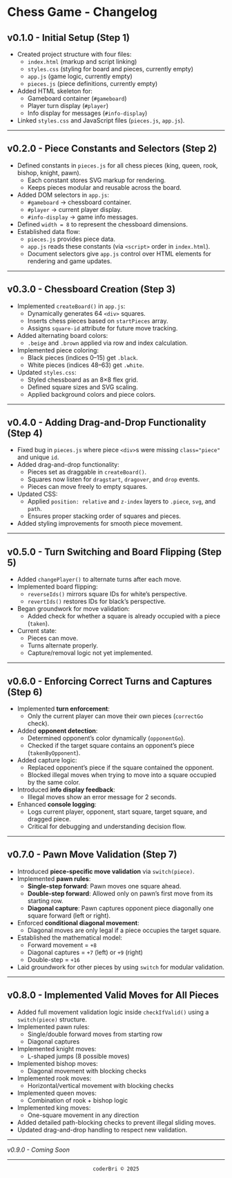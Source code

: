 # Chess Game - Changelog

## v0.1.0 - Initial Setup (Step 1)
- Created project structure with four files: 
  - `index.html` (markup and script linking)
  - `styles.css` (styling for board and pieces, currently empty)
  - `app.js` (game logic, currently empty)
  - `pieces.js` (piece definitions, currently empty)
- Added HTML skeleton for:
  - Gameboard container (`#gameboard`)
  - Player turn display (`#player`)
  - Info display for messages (`#info-display`)
- Linked `styles.css` and JavaScript files (`pieces.js`, `app.js`).

---

## v0.2.0 - Piece Constants and Selectors (Step 2)
- Defined constants in `pieces.js` for all chess pieces (king, queen, rook, bishop, knight, pawn).
  - Each constant stores SVG markup for rendering.
  - Keeps pieces modular and reusable across the board.
- Added DOM selectors in `app.js`:
  - `#gameboard` → chessboard container.
  - `#player` → current player display.
  - `#info-display` → game info messages.
- Defined `width = 8` to represent the chessboard dimensions.
- Established data flow:  
  - `pieces.js` provides piece data.  
  - `app.js` reads these constants (via `<script>` order in `index.html`).  
  - Document selectors give `app.js` control over HTML elements for rendering and game updates.

---

## v0.3.0 - Chessboard Creation (Step 3)
- Implemented `createBoard()` in `app.js`:
  - Dynamically generates 64 `<div>` squares.
  - Inserts chess pieces based on `startPieces` array.
  - Assigns `square-id` attribute for future move tracking.
- Added alternating board colors:
  - `.beige` and `.brown` applied via row and index calculation.
- Implemented piece coloring:
  - Black pieces (indices 0–15) get `.black`.
  - White pieces (indices 48–63) get `.white`.
- Updated `styles.css`:
  - Styled chessboard as an 8×8 flex grid.
  - Defined square sizes and SVG scaling.
  - Applied background colors and piece colors.

---

## v0.4.0 - Adding Drag-and-Drop Functionality (Step 4)

- Fixed bug in `pieces.js` where piece `<div>`s were missing `class="piece"` and unique `id`.
- Added drag-and-drop functionality:
  - Pieces set as draggable in `createBoard()`.
  - Squares now listen for `dragstart`, `dragover`, and `drop` events.
  - Pieces can move freely to empty squares.
- Updated CSS:
  - Applied `position: relative` and `z-index` layers to `.piece`, `svg`, and `path`.
  - Ensures proper stacking order of squares and pieces.
- Added styling improvements for smooth piece movement.

---

## v0.5.0 - Turn Switching and Board Flipping (Step 5)
- Added `changePlayer()` to alternate turns after each move.
- Implemented board flipping:
  - `reverseIds()` mirrors square IDs for white’s perspective.
  - `revertIds()` restores IDs for black’s perspective.
- Began groundwork for move validation:
  - Added check for whether a square is already occupied with a piece (`taken`).
- Current state:
  - Pieces can move.
  - Turns alternate properly.
  - Capture/removal logic not yet implemented.

---

## v0.6.0 - Enforcing Correct Turns and Captures (Step 6)
- Implemented **turn enforcement**:
  - Only the current player can move their own pieces (`correctGo` check).
- Added **opponent detection**:
  - Determined opponent’s color dynamically (`opponentGo`).
  - Checked if the target square contains an opponent’s piece (`takenByOpponent`).
- Added capture logic:
  - Replaced opponent’s piece if the square contained the opponent.
  - Blocked illegal moves when trying to move into a square occupied by the same color.
- Introduced **info display feedback**:
  - Illegal moves show an error message for 2 seconds.
- Enhanced **console logging**:
  - Logs current player, opponent, start square, target square, and dragged piece.
  - Critical for debugging and understanding decision flow.

---

## v0.7.0 - Pawn Move Validation (Step 7)
- Introduced **piece-specific move validation** via `switch(piece)`.
- Implemented **pawn rules**:
  - **Single-step forward**: Pawn moves one square ahead.
  - **Double-step forward**: Allowed only on pawn’s first move from its starting row.
  - **Diagonal capture**: Pawn captures opponent piece diagonally one square forward (left or right).
- Enforced **conditional diagonal movement**:
  - Diagonal moves are only legal if a piece occupies the target square.
- Established the mathematical model:
  - Forward movement = `+8`
  - Diagonal captures = `+7` (left) or `+9` (right)
  - Double-step = `+16`
- Laid groundwork for other pieces by using `switch` for modular validation.

---

## v0.8.0 - Implemented Valid Moves for All Pieces
- Added full movement validation logic inside `checkIfValid()` using a `switch(piece)` structure.
- Implemented pawn rules:
  - Single/double forward moves from starting row
  - Diagonal captures
- Implemented knight moves:
  - L-shaped jumps (8 possible moves)
- Implemented bishop moves:
  - Diagonal movement with blocking checks
- Implemented rook moves:
  - Horizontal/vertical movement with blocking checks
- Implemented queen moves:
  - Combination of rook + bishop logic
- Implemented king moves:
  - One-square movement in any direction
- Added detailed path-blocking checks to prevent illegal sliding moves.
- Updated drag-and-drop handling to respect new validation.

---

_v0.9.0 - Coming Soon_

---

<section align="center">
  <code>coderBri © 2025</code>
</section>
